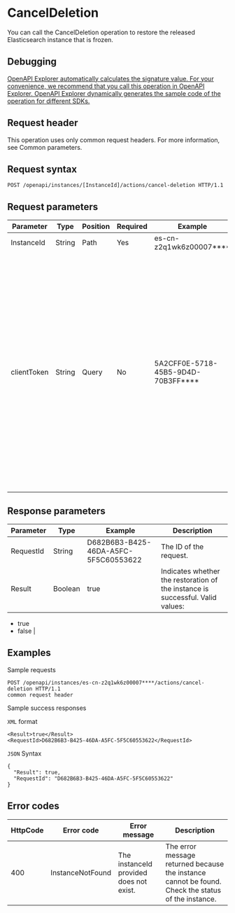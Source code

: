 # CancelDeletion

You can call the CancelDeletion operation to restore the released Elasticsearch instance that is frozen.

## Debugging

[OpenAPI Explorer automatically calculates the signature value. For your convenience, we recommend that you call this operation in OpenAPI Explorer. OpenAPI Explorer dynamically generates the sample code of the operation for different SDKs.](https://api.aliyun.com/#product=elasticsearch&api=CancelDeletion&type=ROA&version=2017-06-13)

## Request header

This operation uses only common request headers. For more information, see Common parameters.

## Request syntax

```
POST /openapi/instances/[InstanceId]/actions/cancel-deletion HTTP/1.1 
```

## Request parameters

|Parameter|Type|Position|Required|Example|Description|
|---------|----|--------|--------|-------|-----------|
|InstanceId|String|Path|Yes|es-cn-z2q1wk6z00007\*\*\*\*|The ID of the instance. |
|clientToken|String|Query|No|5A2CFF0E-5718-45B5-9D4D-70B3FF\*\*\*\*|A unique token generated by the client to guarantee the idempotency of the request. You can use the client to generate the value, but you must ensure that it is unique among different requests. The token can contain only ASCII characters and cannot exceed 64 characters in length. |

## Response parameters

|Parameter|Type|Example|Description|
|---------|----|-------|-----------|
|RequestId|String|D682B6B3-B425-46DA-A5FC-5F5C60553622|The ID of the request. |
|Result|Boolean|true|Indicates whether the restoration of the instance is successful. Valid values:

-   true
-   false |

## Examples

Sample requests

```
POST /openapi/instances/es-cn-z2q1wk6z00007****/actions/cancel-deletion HTTP/1.1 
common request header 
```

Sample success responses

`XML` format

```
<Result>true</Result>
<RequestId>D682B6B3-B425-46DA-A5FC-5F5C60553622</RequestId>
```

`JSON` Syntax

```
{
  "Result": true,
  "RequestId": "D682B6B3-B425-46DA-A5FC-5F5C60553622"
}
```

## Error codes

|HttpCode|Error code|Error message|Description|
|--------|----------|-------------|-----------|
|400|InstanceNotFound|The instanceId provided does not exist.|The error message returned because the instance cannot be found. Check the status of the instance.|

